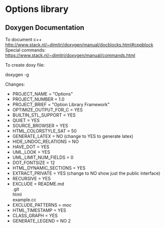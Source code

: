 # Options library




Doxygen Documentation
---------------------

To document c++ http://www.stack.nl/~dimitri/doxygen/manual/docblocks.html#cppblock
Special commands: https://www.stack.nl/~dimitri/doxygen/manual/commands.html


To create doxy file:

 doxygen -g


Changes:

 - PROJECT_NAME           = "Options"
 - PROJECT_NUMBER         = 1.0
 - PROJECT_BRIEF          = "Option Library Framework"
 - OPTIMIZE_OUTPUT_FOR_C  = YES
 - BUILTIN_STL_SUPPORT    = YES
 - QUIET                  = YES
 - SOURCE_BROWSER         = YES
 - HTML_COLORSTYLE_SAT    = 50
 - GENERATE_LATEX         = NO  (change to YES to generate latex)
 - HIDE_UNDOC_RELATIONS   = NO
 - HAVE_DOT               = YES
 - UML_LOOK               = YES
 - UML_LIMIT_NUM_FIELDS   = 0
 - DOT_FONTSIZE           = 12
 - HTML_DYNAMIC_SECTIONS  = YES
 - EXTRACT_PRIVATE        = YES (change to NO show just the public interface)
 - RECURSIVE              = YES
 - EXCLUDE                = README.md \
									 .git \
									 html \
                            example.cc
 - EXCLUDE_PATTERNS       = *moc*
 - HTML_TIMESTAMP         = YES
 - CLASS_GRAPH            = YES
 - GENERATE_LEGEND        = NO
2